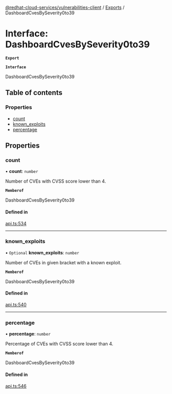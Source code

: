 [@redhat-cloud-services/vulnerabilities-client](../README.md) / [Exports](../modules.md) / DashboardCvesBySeverity0to39

# Interface: DashboardCvesBySeverity0to39

**`Export`**

**`Interface`**

DashboardCvesBySeverity0to39

## Table of contents

### Properties

- [count](DashboardCvesBySeverity0to39.md#count)
- [known\_exploits](DashboardCvesBySeverity0to39.md#known_exploits)
- [percentage](DashboardCvesBySeverity0to39.md#percentage)

## Properties

### count

• **count**: `number`

Number of CVEs with CVSS score lower than 4.

**`Memberof`**

DashboardCvesBySeverity0to39

#### Defined in

[api.ts:534](https://github.com/RedHatInsights/javascript-clients/blob/master/packages/vulnerabilities/git-api/api.ts#L534)

___

### known\_exploits

• `Optional` **known\_exploits**: `number`

Number of CVEs in given bracket with a known exploit.

**`Memberof`**

DashboardCvesBySeverity0to39

#### Defined in

[api.ts:540](https://github.com/RedHatInsights/javascript-clients/blob/master/packages/vulnerabilities/git-api/api.ts#L540)

___

### percentage

• **percentage**: `number`

Percentage of CVEs with CVSS score lower than 4.

**`Memberof`**

DashboardCvesBySeverity0to39

#### Defined in

[api.ts:546](https://github.com/RedHatInsights/javascript-clients/blob/master/packages/vulnerabilities/git-api/api.ts#L546)
